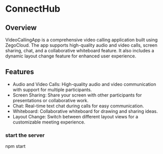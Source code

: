 # ConnectHub

## Overview ##

VideoCallingApp is a comprehensive video calling application built using ZegoCloud. The app supports high-quality audio and video calls, screen sharing, chat, and a collaborative whiteboard feature. It also includes a dynamic layout change feature for enhanced user experience.

## Features ##

* Audio and Video Calls: High-quality audio and video communication with support for multiple participants.
* Screen Sharing: Share your screen with other participants for presentations or collaborative work.
* Chat: Real-time text chat during calls for easy communication.
* Whiteboard: Collaborative whiteboard for drawing and sharing ideas.
* Layout Change: Switch between different layout views for a customizable meeting experience.

### start the server ###

npm start

